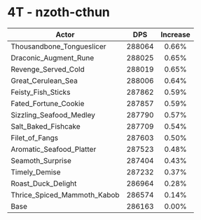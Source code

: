 # 4T - nzoth-cthun
| Actor | DPS | Increase |
|---|:---:|:---:|
|Thousandbone_Tongueslicer|288064|0.66%|
|Draconic_Augment_Rune|288025|0.65%|
|Revenge_Served_Cold|288019|0.65%|
|Great_Cerulean_Sea|288006|0.64%|
|Feisty_Fish_Sticks|287862|0.59%|
|Fated_Fortune_Cookie|287857|0.59%|
|Sizzling_Seafood_Medley|287790|0.57%|
|Salt_Baked_Fishcake|287709|0.54%|
|Filet_of_Fangs|287603|0.50%|
|Aromatic_Seafood_Platter|287523|0.48%|
|Seamoth_Surprise|287404|0.43%|
|Timely_Demise|287232|0.37%|
|Roast_Duck_Delight|286964|0.28%|
|Thrice_Spiced_Mammoth_Kabob|286574|0.14%|
|Base|286163|0.00%|
